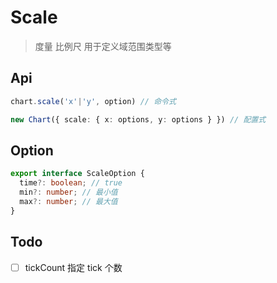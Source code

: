 # Scale
> 度量 比例尺 用于定义域范围类型等

## Api

```ts
chart.scale('x'|'y', option) // 命令式

new Chart({ scale: { x: options, y: options } }) // 配置式
```

## Option

```ts
export interface ScaleOption {
  time?: boolean; // true 
  min?: number; // 最小值
  max?: number; // 最大值
}
```

## Todo
- [ ]  tickCount 指定 tick 个数
